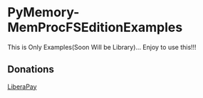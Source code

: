# PyMemory-MemProcFSEditionExamples
This is Only Examples(Soon Will be Library)... Enjoy to use this!!!

## Donations

[LiberaPay](https://liberapay.com/RikkoMatsumatoOfficial/donate)
